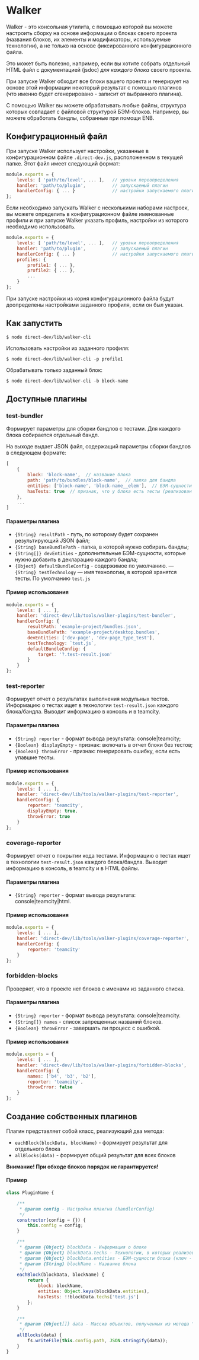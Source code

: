# Walker

Walker - это консольная утилита, с помощью которой вы можете настроить сборку на основе информации о блоках своего проекта (названия блоков, их элементы и модификаторы, используемые технологии), а не только на основе фиксированного конфигурационного файла.

Это может быть полезно, например, если вы хотите собрать отдельный HTML файл с документацией (jsdoc) *для каждого блока* своего проекта.

При запуске Walker обходит все блоки вашего проекта и генерирует на основе этой информации некоторый результат с помощью плагинов (что именно будет сгенерировано - записит от выбранного плагина).

С помощью Walker вы можете обрабатывать любые файлы, структура которых совпадает с файловой структурой БЭМ-блоков. Например, вы можете обработать бандлы, собранные при помощи ENB.

## Конфигурационный файл

При запуске Walker использует настройки, указанные в конфигурационном файле `.direct-dev.js`, расположенном в текущей папке. Этот файл имеет следующий формат:

```js
module.exports = {
    levels: [ 'path/to/level', ... ],   // уровни переопределения
    handler: 'path/to/plugin',          // запускаемый плагин
    handlerConfig: { ... }              // настройки запускаемого плагина
};
```

Если необходимо запускать Walker с несколькими наборами настроек, вы можете определить в конфигурационном файле именованные профили и при запуске Walker указать профиль, настройки из которого необходимо использовать.

```js
module.exports = {
    levels: [ 'path/to/level', ... ],   // уровни переопределения
    handler: 'path/to/plugin',          // запускаемый плагин
    handlerConfig: { ... }              // настройки запускаемого плагина
    profiles: {
        profile1: { ... },
        profile2: { ... },
        ...
    }
};
```

При запуске настройки из корня конфигурационного файла будут доопределены настройками заданного профиля, если он был указан.

## Как запустить

```
$ node direct-dev/lib/walker-cli
```

Использовать настройки из заданного профиля:

```
$ node direct-dev/lib/walker-cli -p profile1
```

Обрабатывать только заданный блок:

```
$ node direct-dev/lib/walker-cli -b block-name
```


## Доступные плагины

### test-bundler

Формирует параметры для сборки бандлов с тестами. Для каждого блока собирается отдельный бандл.

На выходе выдает JSON файл, содержащий параметры сборки бандлов в следующем формате:

```js
[
    {
        block: 'block-name',  // название блока
        path: 'path/to/bundles/block-name',  // папка для бандла
        entities: ['block-name', 'block-name__elem'],  // БЭМ-сущности блока
        hasTests: true  // признак, что у блока есть тесты (реализован в технологии test.js)
    },
    ...
]
```

#### Параметры плагина

- `{String} resultPath` - путь, по которому будет сохранен результирующий JSON файл;
- `{String} baseBundlePath` - папка, в которой нужно собирать бандлы;
- `{String[]} devEntities` - дополнительные БЭМ-сущности, которые нужно добавить в декларацию каждого бандла;
- `{Object} defaultBundleConfig` - содержимое по умолчанию.
— `{String} testTechnology` — имя технологии, в которой хранятся тесты. По умолчанию `test.js` 

#### Пример использования

```js
module.exports = {
    levels: [ ... ],
    handler: 'direct-dev/lib/tools/walker-plugins/test-bundler',
    handlerConfig: {
        resultPath: 'example-project/bundles.json',
        baseBundlePath: 'example-project/desktop.bundles',
        devEntities: ['dev-page', 'dev-page_type_test'],
        testTechnology: `test.js`,
        defaultBundleConfig: {
            target: '?.test-result.json'
        }
    }
};
```

### test-reporter

Формирует отчет о результатах выполнения модульных тестов. Информацию о тестах ищет в технологии `test-result.json` каждого блока/бандла. Выводит информацию в консоль и в teamcity.

#### Параметры плагина

- `{String} reporter` - формат вывода результата: console|teamcity;
- `{Boolean} displayEmpty` - признак: включать в отчет блоки без тестов;
- `{Boolean} throwError` - признак: генерировать ошибку, если есть упавшие тесты.

#### Пример использования

```js
module.exports = {
    levels: [ ... ],
    handler: 'direct-dev/lib/tools/walker-plugins/test-reporter',
    handlerConfig: {
        reporter: 'teamcity',
        displayEmpty: true,
        throwError: true
    }
};
```

### coverage-reporter

Формирует отчет о покрытии кода тестами. Информацию о тестах ищет в технологии `test-result.json` каждого блока/бандла. Выводит информацию в консоль, в teamcity и в HTML файлы.

#### Параметры плагина

- `{String} reporter` - формат вывода результата: console|teamcity|html.

#### Пример использования

```js
module.exports = {
    levels: [ ... ],
    handler: 'direct-dev/lib/tools/walker-plugins/coverage-reporter',
    handlerConfig: {
        reporter: 'teamcity'
    }
};
```

### forbidden-blocks

Проверяет, что в проекте нет блоков с именами из заданного списка.

#### Параметры плагина

- `{String} reporter` - формат вывода результата: console|teamcity.
- `{String[]} names` - список запрещенных названий блоков.
- `{Boolean} throwError` - завершать ли процесс с ошибкой.

#### Пример использования

```js
module.exports = {
    levels: [ ... ],
    handler: 'direct-dev/lib/tools/walker-plugins/forbidden-blocks',
    handlerConfig: {
        names: ['b4', 'b3', 'b2'],
        reporter: 'teamcity',
        throwError: false
    }
};
```

## Создание собственных плагинов

Плагин представляет собой класс, реализующий два метода:

- `eachBlock(blockData, blockName)` - формирует результат для отдельного блока
- `allBlocks(data)` - формирует общий результат для всех блоков

**Внимание! При обходе блоков порядок не гарантируется!**

#### Пример

```js
class PluginName {

    /**
     * @param config - Настройки плаигна (handlerConfig)
     */
    constructor(config = {}) {
        this.config = config;
    }

    /**
     * @param {Object} blockData - Информация о блоке
     * @param {Object} blockData.techs - Технологии, в которых реализован блок (ключ - технология, значение - массив путей к файлам)
     * @param {Object} blockData.entities - БЭМ-сущности блока (ключ - ID БЭМ-сущности, значение - объект, аналогичный полю "techs", но для конкретной БЭМ-сущности)
     * @param {String} blockName - Название блока
     */
    eachBlock(blockData, blockName) {
        return {
            block: blockName,
            entities: Object.keys(blockData.entities),
            hasTests: !!blockData.techs['test.js']
        };
    }

    /**
     * @param {Object[]} data - Массив объектов, полученных из метода "eachBlock"
     */
    allBlocks(data) {
        fs.writeFile(this.config.path, JSON.stringify(data));
    }
}
```
